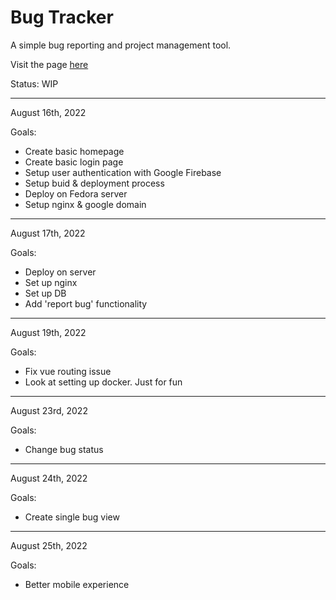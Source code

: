 <h1>Bug Tracker</h1>
A simple bug reporting and project management tool.

Visit the page <a href="https://bugs.izacpeterson.com">here</a>

Status: WIP

---

August 16th, 2022

Goals:

<ul>
    <li>Create basic homepage</li>
    <li>Create basic login page</li>
    <li>Setup user authentication with Google Firebase</li>
    <li>Setup buid & deployment process</li>
    <li>Deploy on Fedora server</li>
    <li>Setup nginx & google domain</li>
</ul>

---

August 17th, 2022

Goals:

<ul>
    <li>Deploy on server</li>
    <li>Set up nginx</li>
    <li>Set up DB</li>
    <li>Add 'report bug' functionality</li>
</ul>

---

August 19th, 2022

Goals:

<ul>
    <li>Fix vue routing issue</li>
    <li>Look at setting up docker. Just for fun</li>
</ul>

---

August 23rd, 2022

Goals:

<ul>
    <li>Change bug status</li>
</ul>

---

August 24th, 2022

Goals:

<ul>
    <li>Create single bug view</li>
</ul>

---

August 25th, 2022

Goals:

<ul>
    <li>Better mobile experience</li>
</ul>

